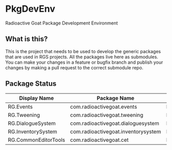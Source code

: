 # PkgDevEnv
Radioactive Goat Package Development Environment

## What is this?
This is the project that needs to be used to develop the generic packages that are used in RGS projects. All the packages live here as submodules. You can make your changes in a feature or bugfix branch and publish your changes by making a pull request to the correct submodule repo.

## Package Status
| Display Name | Package Name | Status |
|--------------|--------------|--------|
|RG.Events|com.radioactivegoat.events|Integrated|
|RG.Tweening|com.radioactivegoat.tweening|Pending|
|RG.DialogueSystem|com.radioactivegoat.dialoguesystem|Pending|
|RG.InventorySystem|com.radioactivegoat.inventorysystem|Pending|
|RG.CommonEditorTools|com.radioactivegoat.cet|Pending|
